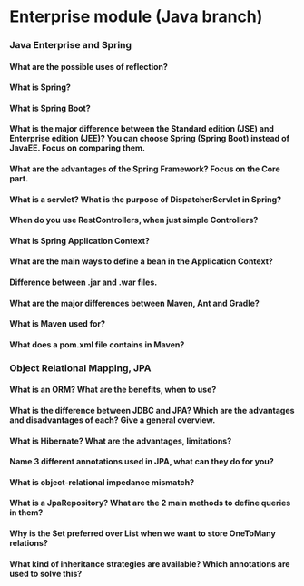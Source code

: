 # Enterprise module (Java branch)

### Java Enterprise and Spring

#### What are the possible uses of reflection?
#### What is Spring?
#### What is Spring Boot?
#### What is the major difference between the Standard edition (JSE) and Enterprise edition (JEE)? You can choose Spring (Spring Boot) instead of JavaEE. Focus on comparing them.
#### What are the advantages of the Spring Framework? Focus on the Core part.
#### What is a servlet? What is the purpose of DispatcherServlet in Spring?
#### When do you use RestControllers, when just simple Controllers?
#### What is Spring Application Context?
#### What are the main ways to define a bean in the Application Context?
#### Difference between .jar and .war files.
#### What are the major differences between Maven, Ant and Gradle?
#### What is Maven used for?
#### What does a pom.xml file contains in Maven?

### Object Relational Mapping, JPA

#### What is an ORM? What are the benefits, when to use?
#### What is the difference between JDBC and JPA? Which are the advantages and disadvantages of each? Give a general overview.
#### What is Hibernate? What are the advantages, limitations?
#### Name 3 different annotations used in JPA, what can they do for you?
#### What is object-relational impedance mismatch?
#### What is a JpaRepository? What are the 2 main methods to define queries in them?
#### Why is the Set preferred over List when we want to store OneToMany relations?
#### What kind of inheritance strategies are available? Which annotations are used to solve this?
